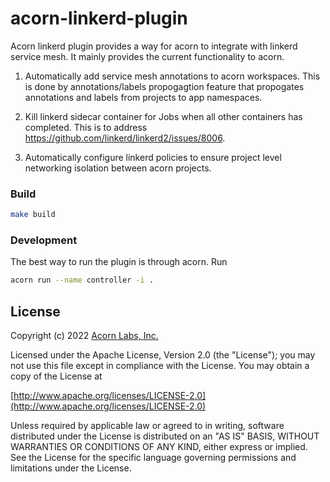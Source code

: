 # acorn-linkerd-plugin

Acorn linkerd plugin provides a way for acorn to integrate with linkerd service mesh. It mainly provides the current functionality to acorn.

1. Automatically add service mesh annotations to acorn workspaces. This is done by annotations/labels propogagtion feature that propogates annotations and labels from projects to app namespaces.

2. Kill linkerd sidecar container for Jobs when all other containers has completed. This is to address https://github.com/linkerd/linkerd2/issues/8006.

3. Automatically configure linkerd policies to ensure project level networking isolation between acorn projects.

### Build

```bash
make build
```

### Development

The best way to run the plugin is through acorn. Run 

```bash
acorn run --name controller -i .
```

## License
Copyright (c) 2022 [Acorn Labs, Inc.](http://acorn.io)

Licensed under the Apache License, Version 2.0 (the "License");
you may not use this file except in compliance with the License.
You may obtain a copy of the License at

[http://www.apache.org/licenses/LICENSE-2.0](http://www.apache.org/licenses/LICENSE-2.0)

Unless required by applicable law or agreed to in writing, software
distributed under the License is distributed on an "AS IS" BASIS,
WITHOUT WARRANTIES OR CONDITIONS OF ANY KIND, either express or implied.
See the License for the specific language governing permissions and
limitations under the License.